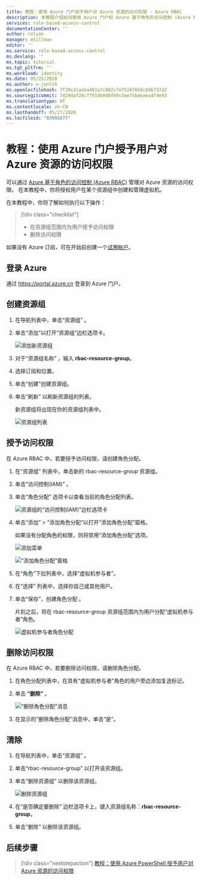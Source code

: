 ```yaml
---
title: 教程：使用 Azure 门户授予用户对 Azure 资源的访问权限 - Azure RBAC
description: 本教程介绍如何使用 Azure 门户和 Azure 基于角色的访问控制 (Azure RBAC) 授予用户对 Azure 资源的访问权限。
services: role-based-access-control
documentationCenter: ''
author: rolyon
manager: mtillman
editor: ''
ms.service: role-based-access-control
ms.devlang: ''
ms.topic: tutorial
ms.tgt_pltfrm: ''
ms.workload: identity
ms.date: 05/25/2020
ms.author: v-junlch
ms.openlocfilehash: 7f29c41adaa401a7c082c7e75247658c69b737d2
ms.sourcegitcommit: 7429daf26cff014b040f69cdae75bdeaea4f4e93
ms.translationtype: HT
ms.contentlocale: zh-CN
ms.lasthandoff: 05/27/2020
ms.locfileid: "83991677"
---
```

# <a name="tutorial-grant-a-user-access-to-azure-resources-using-the-azure-portal"></a>教程：使用 Azure 门户授予用户对 Azure 资源的访问权限

可以通过 [Azure 基于角色的访问控制 (Azure RBAC)](overview.md) 管理对 Azure 资源的访问权限。 在本教程中，你将授权用户在某个资源组中创建和管理虚拟机。

在本教程中，你将了解如何执行以下操作：

> [!div class="checklist"]
> * 在资源组范围内为用户授予访问权限
> * 删除访问权限

如果没有 Azure 订阅，可在开始前创建一个[试用帐户](https://www.azure.cn/pricing/1rmb-trial)。

## <a name="sign-in-to-azure"></a>登录 Azure

通过 https://portal.azure.cn 登录到 Azure 门户。

## <a name="create-a-resource-group"></a>创建资源组

1. 在导航列表中，单击“资源组”  。

1. 单击“添加”以打开“资源组”边栏选项卡。  

   ![添加新资源组](./media/quickstart-assign-role-user-portal/resource-group.png)

1. 对于“资源组名称”  ，输入 **rbac-resource-group**。

1. 选择订阅和位置。

1. 单击“创建”创建资源组。 

1. 单击“刷新”  以刷新资源组的列表。

   新资源组将出现在你的资源组列表中。

   ![资源组列表](./media/quickstart-assign-role-user-portal/resource-group-list.png)

## <a name="grant-access"></a>授予访问权限

在 Azure RBAC 中，若要授予访问权限，请创建角色分配。

1. 在“资源组”  列表中，单击新的 rbac-resource-group  资源组。

1. 单击“访问控制(IAM)”  。

1. 单击“角色分配”  选项卡以查看当前的角色分配列表。

   ![资源组的“访问控制(IAM)”边栏选项卡](./media/quickstart-assign-role-user-portal/access-control.png)

1. 单击“添加” > “添加角色分配”以打开“添加角色分配”窗格。  

   如果没有分配角色的权限，则将禁用“添加角色分配”选项。

   ![添加菜单](./media/role-assignments-portal/add-menu.png)

   ![“添加角色分配”窗格](./media/quickstart-assign-role-user-portal/add-role-assignment.png)

1. 在“角色”下拉列表中，选择“虚拟机参与者”。  

1. 在“选择”  列表中，选择你自己或其他用户。

1. 单击“保存”，创建角色分配  。

   片刻之后，将在 rbac-resource-group 资源组范围内为用户分配“虚拟机参与者”角色。

   ![虚拟机参与者角色分配](./media/quickstart-assign-role-user-portal/vm-contributor-assignment.png)

## <a name="remove-access"></a>删除访问权限

在 Azure RBAC 中，若要删除访问权限，请删除角色分配。

1. 在角色分配列表中，在具有“虚拟机参与者”角色的用户旁边添加复选标记。

1. 单击 **“删除”** 。

   ![“删除角色分配”消息](./media/quickstart-assign-role-user-portal/remove-role-assignment.png)

1. 在显示的“删除角色分配”消息中，单击“是”。 

## <a name="clean-up"></a>清除

1. 在导航列表中，单击“资源组”  。

1. 单击“rbac-resource-group”  以打开该资源组。

1. 单击“删除资源组”  以删除该资源组。

   ![删除资源组](./media/quickstart-assign-role-user-portal/delete-resource-group.png)

1. 在“是否确定要删除”  边栏选项卡上，键入资源组名称：**rbac-resource-group**。

1. 单击“删除”  以删除该资源组。

## <a name="next-steps"></a>后续步骤

> [!div class="nextstepaction"]
> [教程：使用 Azure PowerShell 授予用户对 Azure 资源的访问权限](tutorial-role-assignments-user-powershell.md)

